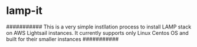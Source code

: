 # lamp-it

###########
This is a very simple instllation process to install LAMP stack
on AWS Lightsail instances.
It currently supports only Linux Centos OS and built for their smaller instances
###########

